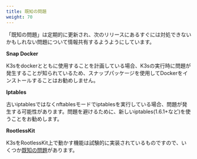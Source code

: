 ```yaml
---
title: 既知の問題
weight: 70
---
```

「既知の問題」は定期的に更新され、次のリリースにあるすぐには対処できないかもしれない問題について情報共有するようようにしています。

**Snap Docker**

K3sをdockerとともに使用することを計画している場合、K3sの実行時に問題が発生することが知られているため、スナップパッケージを使用してDockerをインストールすることはお勧めしません。

**Iptables**

古いiptablesではなくnftablesモードでiptablesを実行している場合、問題が発生する可能性があります。問題を避けるために、新しいiptables(1.6.1+など)を使うことをお勧めします。

**RootlessKit**

K3sをRootlessKit上で動かす機能は試験的に実装されているものですので、いくつか[既知の問題]({{<baseurl>}}/k3s/latest/en/advanced/#known-issues-with-rootlesskit)があります。
